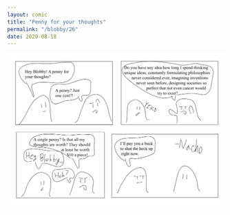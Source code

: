 ```yaml
---
layout: comic
title: "Penny for your thoughts"
permalink: "/blobby/26"
date: 2020-08-18
---
```

<img src="/comicsimages/08-18-20-Penny-for-your-thoughts.svg"/>